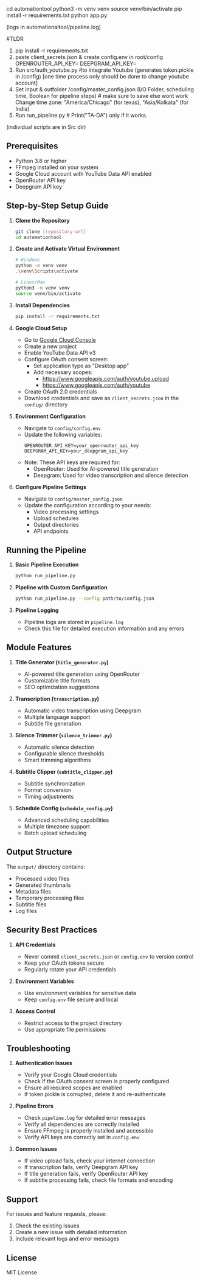 cd automationtool
python3 -m venv venv
source venv/bin/activate
pip install -r requirements.txt
python app.py    

(logs in automationaltool/pipeline.log)


#TLDR
1. pip install -r requirements.txt
2. paste client_secrets.json & create config.env in root/config
   OPENROUTER_API_KEY=
   DEEPGRAM_API_KEY=
3. Run src/auth_youtube.py #to integrate Youtube (generates token.pickle in /config) [one time process only should be done to change youtube account]
4. Set input & outfolder /config/master_config.json (I/O Folder, scheduling time, Boolean for pipeline   steps)  # make sure to save else wont work  
      Change time zone: "America/Chicago" (for texas), "Asia/Kolkata" (for India)
5. Run  run_pipeline.py                    # Print("TA-DA") only if it works.

(individual scripts are in Src dir) 

## Prerequisites

- Python 3.8 or higher
- FFmpeg installed on your system
- Google Cloud account with YouTube Data API enabled
- OpenRouter API key
- Deepgram API key

## Step-by-Step Setup Guide

1. **Clone the Repository**
   ```bash
   git clone [repository-url]
   cd automationtool
   ```

2. **Create and Activate Virtual Environment**
   ```bash
   # Windows
   python -m venv venv
   .\venv\Scripts\activate

   # Linux/Mac
   python3 -m venv venv
   source venv/bin/activate
   ```

3. **Install Dependencies**
   ```bash
   pip install -r requirements.txt
   ```

4. **Google Cloud Setup**
   - Go to [Google Cloud Console](https://console.cloud.google.com/)
   - Create a new project
   - Enable YouTube Data API v3
   - Configure OAuth consent screen:
     - Set application type as "Desktop app"
     - Add necessary scopes:
       - https://www.googleapis.com/auth/youtube.upload
       - https://www.googleapis.com/auth/youtube
   - Create OAuth 2.0 credentials
   - Download credentials and save as `client_secrets.json` in the `config/` directory

5. **Environment Configuration**
   - Navigate to `config/config.env`
   - Update the following variables:
     ```
     OPENROUTER_API_KEY=your_openrouter_api_key
     DEEPGRAM_API_KEY=your_deepgram_api_key
     ```
   - Note: These API keys are required for:
     - OpenRouter: Used for AI-powered title generation
     - Deepgram: Used for video transcription and silence detection

6. **Configure Pipeline Settings**
   - Navigate to `config/master_config.json`
   - Update the configuration according to your needs:
     - Video processing settings
     - Upload schedules
     - Output directories
     - API endpoints

## Running the Pipeline

1. **Basic Pipeline Execution**
   ```bash
   python run_pipeline.py
   ```

2. **Pipeline with Custom Configuration**
   ```bash
   python run_pipeline.py --config path/to/config.json
   ```

3. **Pipeline Logging**
   - Pipeline logs are stored in `pipeline.log`
   - Check this file for detailed execution information and any errors

## Module Features

1. **Title Generator (`title_generator.py`)**
   - AI-powered title generation using OpenRouter
   - Customizable title formats
   - SEO optimization suggestions

2. **Transcription (`transcription.py`)**
   - Automatic video transcription using Deepgram
   - Multiple language support
   - Subtitle file generation

3. **Silence Trimmer (`silence_trimmer.py`)**
   - Automatic silence detection
   - Configurable silence thresholds
   - Smart trimming algorithms

4. **Subtitle Clipper (`subtitle_clipper.py`)**
   - Subtitle synchronization
   - Format conversion
   - Timing adjustments

5. **Schedule Config (`schedule_config.py`)**
   - Advanced scheduling capabilities
   - Multiple timezone support
   - Batch upload scheduling

## Output Structure

The `output/` directory contains:
- Processed video files
- Generated thumbnails
- Metadata files
- Temporary processing files
- Subtitle files
- Log files

## Security Best Practices

1. **API Credentials**
   - Never commit `client_secrets.json` or `config.env` to version control
   - Keep your OAuth tokens secure
   - Regularly rotate your API credentials

2. **Environment Variables**
   - Use environment variables for sensitive data
   - Keep `config.env` file secure and local

3. **Access Control**
   - Restrict access to the project directory
   - Use appropriate file permissions

## Troubleshooting

1. **Authentication Issues**
   - Verify your Google Cloud credentials
   - Check if the OAuth consent screen is properly configured
   - Ensure all required scopes are enabled
   - If token.pickle is corrupted, delete it and re-authenticate

2. **Pipeline Errors**
   - Check `pipeline.log` for detailed error messages
   - Verify all dependencies are correctly installed
   - Ensure FFmpeg is properly installed and accessible
   - Verify API keys are correctly set in `config.env`

3. **Common Issues**
   - If video upload fails, check your internet connection
   - If transcription fails, verify Deepgram API key
   - If title generation fails, verify OpenRouter API key
   - If subtitle processing fails, check file formats and encoding

## Support

For issues and feature requests, please:
1. Check the existing issues
2. Create a new issue with detailed information
3. Include relevant logs and error messages

## License

MIT License